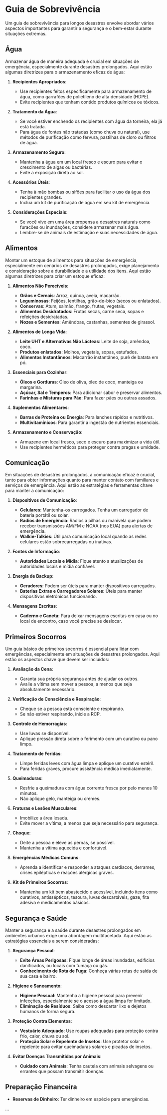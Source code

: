 # Guia de Sobrevivência

Um guia de sobrevivência para longos desastres envolve abordar vários aspectos importantes para garantir a segurança e o bem-estar durante situações extremas.

## Água

Armazenar água de maneira adequada é crucial em situações de emergência, especialmente durante desastres prolongados. Aqui estão algumas diretrizes para o armazenamento eficaz de água:

1. **Recipientes Apropriados**:
   - Use recipientes feitos especificamente para armazenamento de água, como garrafões de polietileno de alta densidade (HDPE).
   - Evite recipientes que tenham contido produtos químicos ou tóxicos.

2. **Tratamento da Água**:
   - Se você estiver enchendo os recipientes com água da torneira, ela já está tratada.
   - Para água de fontes não tratadas (como chuva ou natural), use métodos de purificação como fervura, pastilhas de cloro ou filtros de água.

3. **Armazenamento Seguro**:
   - Mantenha a água em um local fresco e escuro para evitar o crescimento de algas ou bactérias.
   - Evite a exposição direta ao sol.

4. **Acessórios Úteis**:
   - Tenha à mão bombas ou sifões para facilitar o uso da água dos recipientes grandes.
   - Inclua um kit de purificação de água em seu kit de emergência.

5. **Considerações Especiais**:
   - Se você vive em uma área propensa a desastres naturais como furacões ou inundações, considere armazenar mais água.
   - Lembre-se de animais de estimação e suas necessidades de água.

## Alimentos

Montar um estoque de alimentos para situações de emergência, especialmente em cenários de desastres prolongados, exige planejamento e consideração sobre a durabilidade e a utilidade dos itens. Aqui estão algumas diretrizes para criar um estoque eficaz:

1. **Alimentos Não Perecíveis**:
   - **Grãos e Cereais**: Arroz, quinoa, aveia, macarrão.
   - **Leguminosas**: Feijões, lentilhas, grão-de-bico (secos ou enlatados).
   - **Conservas**: Atum, salmão, frango, frutas, vegetais.
   - **Alimentos Desidratados**: Frutas secas, carne seca, sopas e refeições desidratadas.
   - **Nozes e Sementes**: Amêndoas, castanhas, sementes de girassol.

2. **Alimentos de Longa Vida**:
   - **Leite UHT e Alternativas Não Lácteas**: Leite de soja, amêndoa, coco.
   - **Produtos enlatados**: Molhos, vegetais, sopas, estufados.
   - **Alimentos Instantâneos**: Macarrão instantâneo, purê de batata em pó.

3. **Essenciais para Cozinhar**:
   - **Óleos e Gorduras**: Óleo de oliva, óleo de coco, manteiga ou margarina.
   - **Açúcar, Sal e Temperos**: Para adicionar sabor e preservar alimentos.
   - **Farinhas e Misturas para Pão**: Para fazer pães ou outras assados.

4. **Suplementos Alimentares**:
   - **Barras de Proteína ou Energia**: Para lanches rápidos e nutritivos.
   - **Multivitamínicos**: Para garantir a ingestão de nutrientes essenciais.

5. **Armazenamento e Conservação**:
   - Armazene em local fresco, seco e escuro para maximizar a vida útil.
   - Use recipientes herméticos para proteger contra pragas e umidade.

## Comunicação

Em situações de desastres prolongados, a comunicação eficaz é crucial, tanto para obter informações quanto para manter contato com familiares e serviços de emergência. Aqui estão as estratégias e ferramentas chave para manter a comunicação:

1. **Dispositivos de Comunicação**:
   - **Celulares**: Mantenha-os carregados. Tenha um carregador de bateria portátil ou solar.
   - **Radios de Emergência**: Radios a pilhas ou manivela que podem receber transmissões AM/FM e NOAA (nos EUA) para alertas de emergência.
   - **Walkie-Talkies**: Útil para comunicação local quando as redes celulares estão sobrecarregadas ou inativas.

2. **Fontes de Informação**:
   - **Autoridades Locais e Mídia**: Fique atento a atualizações de autoridades locais e mídia confiável.

3. **Energia de Backup**:
   - **Geradores**: Podem ser úteis para manter dispositivos carregados.
   - **Baterias Extras e Carregadores Solares**: Úteis para manter dispositivos eletrônicos funcionando.

4. **Mensagens Escritas**:
   - **Caderno e Caneta**: Para deixar mensagens escritas em casa ou no local de encontro, caso você precise se deslocar.

## Primeiros Socorros

Um guia básico de primeiros socorros é essencial para lidar com emergências, especialmente em situações de desastres prolongados. Aqui estão os aspectos chave que devem ser incluídos:

1. **Avaliação da Cena**:
   - Garanta sua própria segurança antes de ajudar os outros.
   - Avalie a vítima sem mover a pessoa, a menos que seja absolutamente necessário.

2. **Verificação de Consciência e Respiração**:
   - Cheque se a pessoa está consciente e respirando.
   - Se não estiver respirando, inicie a RCP.

3. **Controle de Hemorragias**:
   - Use luvas se disponível.
   - Aplique pressão direta sobre o ferimento com um curativo ou pano limpo.

4. **Tratamento de Feridas**:
   - Limpe feridas leves com água limpa e aplique um curativo estéril.
   - Para feridas graves, procure assistência médica imediatamente.

5. **Queimaduras**:
   - Resfrie a queimadura com água corrente fresca por pelo menos 10 minutos.
   - Não aplique gelo, manteiga ou cremes.

6. **Fraturas e Lesões Musculares**:
   - Imobilize a área lesada.
   - Evite mover a vítima, a menos que seja necessário para segurança.

7. **Choque**:
   - Deite a pessoa e eleve as pernas, se possível.
   - Mantenha a vítima aquecida e confortável.

8. **Emergências Médicas Comuns**:
   - Aprenda a identificar e responder a ataques cardíacos, derrames, crises epilépticas e reações alérgicas graves.

9. **Kit de Primeiros Socorros**:
    - Mantenha um kit bem abastecido e acessível, incluindo itens como curativos, antissépticos, tesoura, luvas descartáveis, gaze, fita adesiva e medicamentos básicos.

## Segurança e Saúde

Manter a segurança e a saúde durante desastres prolongados em ambientes urbanos exige uma abordagem multifacetada. Aqui estão as estratégias essenciais a serem consideradas:

1. **Segurança Pessoal**:
   - **Evite Áreas Perigosas**: Fique longe de áreas inundadas, edifícios danificados, ou locais com fumaça ou gás.
   - **Conhecimento de Rota de Fuga**: Conheça várias rotas de saída de sua casa e bairro.

2. **Higiene e Saneamento**:
   - **Higiene Pessoal**: Mantenha a higiene pessoal para prevenir infecções, especialmente se o acesso a água limpa for limitado.
   - **Eliminação de Resíduos**: Saiba como descartar lixo e dejetos humanos de forma segura.

4. **Proteção Contra Elementos**:
   - **Vestuário Adequado**: Use roupas adequadas para proteção contra frio, calor, chuva ou sol.
   - **Proteção Solar e Repelente de Insetos**: Use protetor solar e repelente para evitar queimaduras solares e picadas de insetos.

5. **Evitar Doenças Transmitidas por Animais**:
    - **Cuidado com Animais**: Tenha cautela com animais selvagens ou errantes que possam transmitir doenças.

## Preparação Financeira
  
  - **Reservas de Dinheiro**: Ter dinheiro em espécie para emergências.

...
